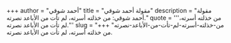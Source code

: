 +++
author = "أحمد شوقي"
title = "مقولة أحمد شوقي"
description = "مقولة أحمد شوقي: من خذلته أسرته، لم تأت من الأباعد نصرته."
quote = '''من خذلته أسرته، لم تأت من الأباعد نصرته.''' 
slug = "من-خذلته-أسرته-لم-تأت-من-الأباعد-نصرته"
+++
من خذلته أسرته، لم تأت من الأباعد نصرته.

